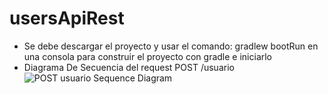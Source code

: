 # usersApiRest
* Se debe descargar el proyecto y usar el comando: gradlew bootRun en una consola para construir el proyecto con gradle e iniciarlo
* Diagrama De Secuencia del request POST /usuario
![POST usuario Sequence Diagram](https://user-images.githubusercontent.com/18076074/125970926-847a2f3a-29e3-4496-a44c-cf073852570c.png)
